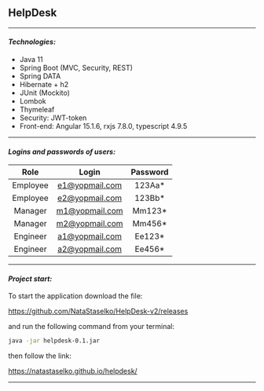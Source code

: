 HelpDesk
---
---
#### _Technologies:_
- Java 11
- Spring Boot (MVC, Security, REST)
- Spring DATA
- Hibernate + h2
- JUnit (Mockito)
- Lombok
- Thymeleaf
- Security: JWT-token
- Front-end: Angular 15.1.6, rxjs 7.8.0, typescript 4.9.5
---
#### _Logins and passwords of users:_
| Role | Login | Password |
| :------: | :------: | :------: |
| Employee | e1@yopmail.com | 123Aa* |
| Employee | e2@yopmail.com | 123Bb*|
| Manager | m1@yopmail.com | Mm123* |
| Manager | m2@yopmail.com | Mm456* |
| Engineer | a1@yopmail.com | Ee123* |
| Engineer | a2@yopmail.com | Ee456* |
---
#### _Project start:_
To start the application download the file:

https://github.com/NataStaselko/HelpDesk-v2/releases

and run the following command from your terminal:
```sh
java -jar helpdesk-0.1.jar
```
then follow the link:

https://natastaselko.github.io/helpdesk/

---
